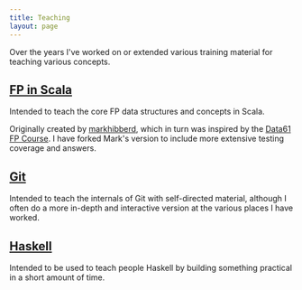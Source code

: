 ```yaml
---
title: Teaching
layout: page
---
```


Over the years I've worked on or extended various training material for teaching
various concepts.



## [FP in Scala](https://github.com/charleso/introduction-to-fp-in-scala)

Intended to teach the core FP data structures and concepts in Scala.

Originally created by [markhibberd](https://github.com/markhibberd/introduction-to-fp-in-scala),
which in turn was inspired by the [Data61 FP Course](https://github.com/data61/fp-course).
I have forked Mark's version to include more extensive testing coverage and
answers.


## [Git](https://github.com/charleso/git-training)

Intended to teach the internals of Git with self-directed material,
although I often do a more in-depth and interactive version at the various
places I have worked.


## [Haskell](https://github.com/charleso/haskell-in-haste)

Intended to be used to teach people Haskell by building something practical
in a short amount of time.
